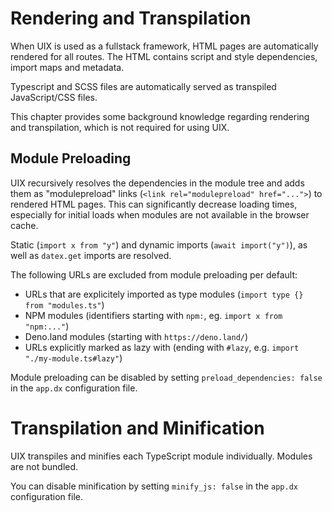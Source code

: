 # Rendering and Transpilation

When UIX is used as a fullstack framework, HTML pages are automatically rendered for all routes. 
The HTML contains script and style dependencies, import maps and metadata.

Typescript and SCSS files are automatically served as transpiled JavaScript/CSS files.

This chapter provides some background knowledge regarding rendering and transpilation, which
is not required for using UIX.

## Module Preloading

UIX recursively resolves the dependencies in the module tree and adds them as "modulepreload" links (`<link rel="modulepreload" href="...">`) to rendered HTML pages.
This can significantly decrease loading times, especially for initial loads when modules are not available in the browser cache.

Static (`import x from "y"`) and dynamic imports (`await import("y")`), as well as `datex.get` imports are resolved.

The following URLs are excluded from module preloading per default:
 * URLs that are explicitely imported as type modules (`import type {} from "modules.ts"`)
 * NPM modules (identifiers starting with `npm:`, eg. `import x from "npm:..."`)
 * Deno.land modules (starting with `https://deno.land/`)
 * URLs explicitly marked as lazy with (ending with `#lazy`, e.g. `import "./my-module.ts#lazy"`)

Module preloading can be disabled by setting `preload_dependencies: false` in the `app.dx` configuration file.

# Transpilation and Minification

UIX transpiles and minifies each TypeScript module individually.
Modules are not bundled.

You can disable minification by setting `minify_js: false` in the `app.dx` configuration file.